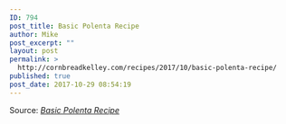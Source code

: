 ```yaml
---
ID: 794
post_title: Basic Polenta Recipe
author: Mike
post_excerpt: ""
layout: post
permalink: >
  http://cornbreadkelley.com/recipes/2017/10/basic-polenta-recipe/
published: true
post_date: 2017-10-29 08:54:19
---
```


Source: <em><a href="https://archive.is/EkpEY">Basic Polenta Recipe</a></em>
